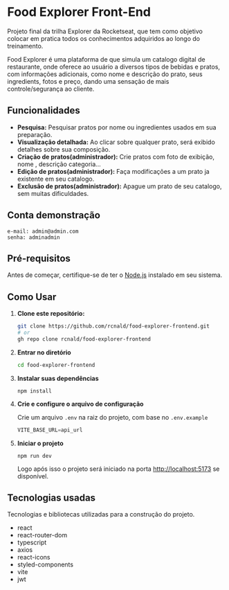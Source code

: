 # Food Explorer Front-End

Projeto final da trilha Explorer da Rocketseat, que tem como objetivo colocar em pratica todos os conhecimentos adquiridos ao longo do treinamento. 

Food Explorer é uma plataforma de que simula um catalogo digital de restaurante, onde oferece ao usuário a diversos tipos de bebidas e pratos, com informações adicionais, como nome e descrição do prato, seus ingredients, fotos e preço, dando uma sensação de mais controle/segurança ao cliente.

## Funcionalidades

- **Pesquisa:** Pesquisar pratos por nome ou ingredientes usados em sua preparação.
- **Visualização detalhada:** Ao clicar sobre qualquer prato, será exibido detalhes sobre sua composição.
- **Criação de pratos(administrador):** Crie pratos com foto de exibição, nome , descrição categoria...
- **Edição de pratos(administrador):** Faça modificações a um prato ja existente em seu catalogo.
- **Exclusão de pratos(administrador):** Apague um prato de seu catalogo, sem muitas dificuldades.

## Conta demonstração
```http
e-mail: admin@admin.com
senha: adminadmin
```

## Pré-requisitos

Antes de começar, certifique-se de ter o [Node.js](https://nodejs.org/) instalado em seu sistema.

## Como Usar

1. **Clone este repositório:**
   ```bash
   git clone https://github.com/rcnald/food-explorer-frontend.git
   # or
   gh repo clone rcnald/food-explorer-frontend
   ```
2. **Entrar no diretório**
    ```bash
    cd food-explorer-frontend
    ```
  
3. **Instalar suas dependências**
   
    ```
    npm install
    ```
4. **Crie e configure o arquivo de configuração**

    Crie um arquivo `.env` na raiz do projeto, com base no `.env.example`

    ```ts
    VITE_BASE_URL=api_url
    ```
5. **Iniciar o projeto**
    ```
    npm run dev
    ```
    Logo após isso o projeto será iniciado na porta [http://localhost:5173](http://localhost:5173) se disponível.

## Tecnologias usadas
Tecnologias e bibliotecas utilizadas para a construção do projeto. 
- react
- react-router-dom
- typescript
- axios
- react-icons
- styled-components
- vite
- jwt